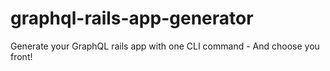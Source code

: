 # graphql-rails-app-generator
Generate your GraphQL rails app with one CLI command - And choose you front!
